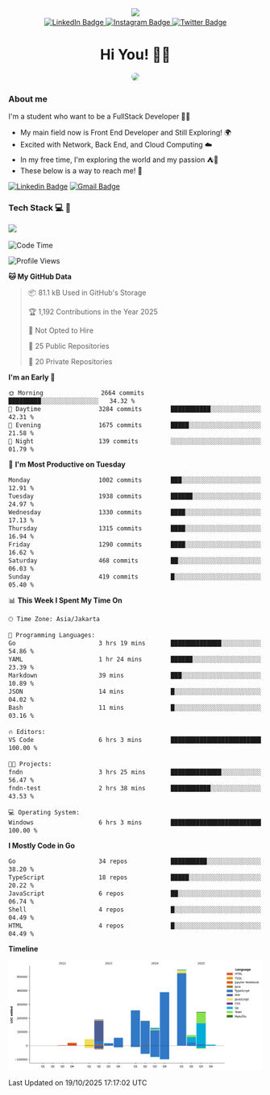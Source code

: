 <div>
  <div id="header" align="center">
      <img src="https://media.giphy.com/media/nFLW7PNGgN3lI68rdv/giphy.gif" width="100"/>
      <div id="badges" style="margin-bottom:20px">
        <a href="https://www.linkedin.com/in/daffadon/">
          <img src="https://img.shields.io/badge/LinkedIn-blue?style=for-the-badge&logo=linkedin&logoColor=white" alt="LinkedIn Badge"/>
        </a>
        <a href="https://www.instagram.com/daffadon_/">
          <img src="https://img.shields.io/badge/Instagram-E4405F?style=for-the-badge&logo=instagram&logoColor=white" alt="Instagram Badge"/>
        </a>
        <a href="https://twitter.com/daffadon_">
          <img src="https://img.shields.io/badge/Twitter-blue?style=for-the-badge&logo=twitter&logoColor=white" alt="Twitter Badge"/>
        </a>
      </div>
    <h1>Hi You! 🙌🙌</h1>
    <img src="https://media.giphy.com/media/rJsMvyk7AHHiW9qKLM/giphy.gif" height=200 style="border-radius:10px" />
  </div>
</div>

### About me

I'm a student who want to be a FullStack Developer 🧑‍💻

- My main field now is Front End Developer and Still Exploring! 🌍
- Excited with Network, Back End, and Cloud Computing ☁️
- In my free time, I'm exploring the world and my passion ⛺🍵
- These below is a way to reach me! 🏃

[![Linkedin Badge](https://skillicons.dev/icons?i=linkedin)](https://www.linkedin.com/in/daffadon)
[![Gmail Badge](https://skillicons.dev/icons?i=gmail)](https://mail.google.com/mail/?view=cm&fs=1&to=daffaputranarendra9@gmail.com)

### Tech Stack 💻 📘

<img src="https://skillicons.dev/icons?i=java,html,css,javascript,typescript,golang,react,next,express,vite,tailwind,mui,prisma,mongodb,mysql,firebase,jest,git,jenkins,docker,kubernetes,github,postman,prometheus,grafana,gcp,vscode,arch,&perline=9"/>

<!--START_SECTION:waka-->
![Code Time](http://img.shields.io/badge/Code%20Time-426%20hrs%2049%20mins-blue)

![Profile Views](http://img.shields.io/badge/Profile%20Views-0-blue)

**🐱 My GitHub Data** 

> 📦 81.1 kB Used in GitHub's Storage 
 > 
> 🏆 1,192 Contributions in the Year 2025
 > 
> 🚫 Not Opted to Hire
 > 
> 📜 25 Public Repositories 
 > 
> 🔑 20 Private Repositories 
 > 
**I'm an Early 🐤** 

```text
🌞 Morning                2664 commits        █████████░░░░░░░░░░░░░░░░   34.32 % 
🌆 Daytime                3284 commits        ███████████░░░░░░░░░░░░░░   42.31 % 
🌃 Evening                1675 commits        █████░░░░░░░░░░░░░░░░░░░░   21.58 % 
🌙 Night                  139 commits         ░░░░░░░░░░░░░░░░░░░░░░░░░   01.79 % 
```
📅 **I'm Most Productive on Tuesday** 

```text
Monday                   1002 commits        ███░░░░░░░░░░░░░░░░░░░░░░   12.91 % 
Tuesday                  1938 commits        ██████░░░░░░░░░░░░░░░░░░░   24.97 % 
Wednesday                1330 commits        ████░░░░░░░░░░░░░░░░░░░░░   17.13 % 
Thursday                 1315 commits        ████░░░░░░░░░░░░░░░░░░░░░   16.94 % 
Friday                   1290 commits        ████░░░░░░░░░░░░░░░░░░░░░   16.62 % 
Saturday                 468 commits         ██░░░░░░░░░░░░░░░░░░░░░░░   06.03 % 
Sunday                   419 commits         █░░░░░░░░░░░░░░░░░░░░░░░░   05.40 % 
```


📊 **This Week I Spent My Time On** 

```text
🕑︎ Time Zone: Asia/Jakarta

💬 Programming Languages: 
Go                       3 hrs 19 mins       ██████████████░░░░░░░░░░░   54.86 % 
YAML                     1 hr 24 mins        ██████░░░░░░░░░░░░░░░░░░░   23.39 % 
Markdown                 39 mins             ███░░░░░░░░░░░░░░░░░░░░░░   10.89 % 
JSON                     14 mins             █░░░░░░░░░░░░░░░░░░░░░░░░   04.02 % 
Bash                     11 mins             █░░░░░░░░░░░░░░░░░░░░░░░░   03.16 % 

🔥 Editors: 
VS Code                  6 hrs 3 mins        █████████████████████████   100.00 % 

🐱‍💻 Projects: 
fndn                     3 hrs 25 mins       ██████████████░░░░░░░░░░░   56.47 % 
fndn-test                2 hrs 38 mins       ███████████░░░░░░░░░░░░░░   43.53 % 

💻 Operating System: 
Windows                  6 hrs 3 mins        █████████████████████████   100.00 % 
```

**I Mostly Code in Go** 

```text
Go                       34 repos            ██████████░░░░░░░░░░░░░░░   38.20 % 
TypeScript               18 repos            █████░░░░░░░░░░░░░░░░░░░░   20.22 % 
JavaScript               6 repos             ██░░░░░░░░░░░░░░░░░░░░░░░   06.74 % 
Shell                    4 repos             █░░░░░░░░░░░░░░░░░░░░░░░░   04.49 % 
HTML                     4 repos             █░░░░░░░░░░░░░░░░░░░░░░░░   04.49 % 
```



**Timeline**

![Lines of Code chart](https://raw.githubusercontent.com/Daffadon/Daffadon/main/assets/bar_graph.png)


 Last Updated on 19/10/2025 17:17:02 UTC
<!--END_SECTION:waka-->
